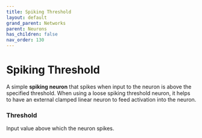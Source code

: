 ```yaml
---
title: Spiking Threshold
layout: default
grand_parent: Networks
parent: Neurons
has_children: false
nav_order: 130
---
```


# Spiking Threshold

A simple **spiking neuron** that spikes when input to the neuron is above the specified threshold. When using a loose spiking threshold neuron, it helps to have an external clamped linear neuron to feed activation into the neuron.

### Threshold

Input value above which the neuron spikes.
